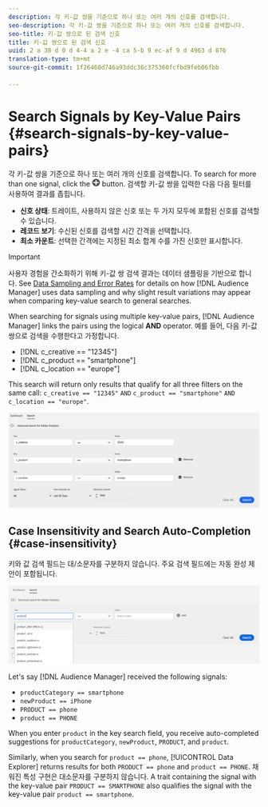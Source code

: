 ```yaml
---
description: 각 키-값 쌍을 기준으로 하나 또는 여러 개의 신호를 검색합니다.
seo-description: 각 키-값 쌍을 기준으로 하나 또는 여러 개의 신호를 검색합니다.
seo-title: 키-값 쌍으로 된 검색 신호
title: 키-값 쌍으로 된 검색 신호
uuid: 2 a 38 d 0 d 4-4 a 2 e -4 ca 5-b 9 ec-af 9 d 4963 d 876
translation-type: tm+mt
source-git-commit: 1f26460d746a93ddc36c375360fcfbd9feb06fbb

---
```



# Search Signals by Key-Value Pairs {#search-signals-by-key-value-pairs}

각 키-값 쌍을 기준으로 하나 또는 여러 개의 신호를 검색합니다.
To search for more than one signal, click the ![Add](assets/icon_add.png) button. 검색할 키-값 쌍을 입력한 다음 다음 필터를 사용하여 결과를 좁힙니다.

* **신호 상태**: 트레이트, 사용하지 않은 신호 또는 두 가지 모두에 포함된 신호를 검색할 수 있습니다.
* **레코드 보기**: 수신된 신호를 검색할 시간 간격을 선택합니다.
* **최소 카운트**: 선택한 간격에는 지정된 최소 합계 수를 가진 신호만 표시합니다.

>[!IMPORTANT]
>
>사용자 경험을 간소화하기 위해 키-값 쌍 검색 결과는 데이터 샘플링을 기반으로 합니다. See [Data Sampling and Error Rates](/help/using/reporting/report-sampling.md) for details on how [!DNL Audience Manager] uses data sampling and why slight result variations may appear when comparing key-value search to general searches.

When searching for signals using multiple key-value pairs, [!DNL Audience Manager] links the pairs using the logical **AND** operator. 예를 들어, 다음 키-값 쌍으로 검색을 수행한다고 가정합니다.

* [!DNL c_creative == "12345"]
* [!DNL c_product == "smartphone"]
* [!DNL c_location == "europe"]

This search will return only results that qualify for all three filters on the same call: `c_creative == "12345"` `AND` `c_product == "smartphone"` `AND` `c_location == "europe"`.

![](assets/signals-search.png)

## Case Insensitivity and Search Auto-Completion {#case-insensitivity}

키와 값 검색 필드는 대/소문자를 구분하지 않습니다. 주요 검색 필드에는 자동 완성 제안이 포함됩니다.

![](assets/signal-search-suggestions.png)

Let's say [!DNL Audience Manager] received the following signals:

* `productCategory == smartphone`
* `newProduct == iPhone`
* `PRODUCT == phone`
* `product == PHONE`

When you enter `product` in the key search field, you receive auto-completed suggestions for `productCategory`, `newProduct`, `PRODUCT`, and `product`.

Similarly, when you search for `product == phone`, [!UICONTROL Data Explorer] returns results for both `PRODUCT == phone` and `product == PHONE`.
채워진 특성 구현은 대소문자를 구분하지 않습니다. A trait containing the signal with the key-value pair `PRODUCT == SMARTPHONE` also qualifies the signal with the key-value pair `product == smartphone`.